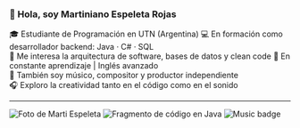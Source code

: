### 👋 Hola, soy Martiniano Espeleta Rojas

🎓 Estudiante de Programación en UTN (Argentina)
💻 En formación como desarrollador backend: Java · C# · SQL  
🌱 Me interesa la arquitectura de software, bases de datos y clean code 
🧠 En constante aprendizaje | Inglés avanzado  
🎸 También soy músico, compositor y productor independiente  
🎧 Exploro la creatividad tanto en el código como en el sonido  

---
![Foto de Marti Espeleta](https://i.scdn.co/image/ab6761610000e5ebf0c3f4b4f9f3e9f0f0c3f4b4)
![Fragmento de código en Java](https://www.somosbinarios.es/wp-content/uploads/2015/04/codigo-java-ofuscado.jpg)
![Music badge](https://img.shields.io/badge/Music-Creativity-blueviolet?style=flat-square&logo=spotify)
